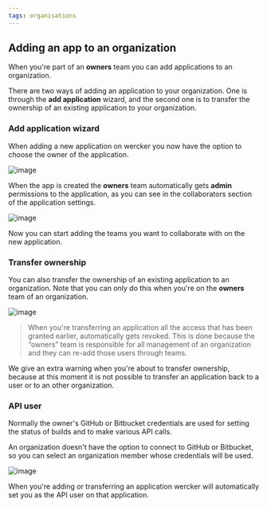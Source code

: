 ```yaml
---
tags: organisations
---
```


## Adding an app to an organization

When you're part of an **owners** team you can add applications to an organization.

There are two ways of adding an application to your organization. One is through
the **add application** wizard, and the second one is to transfer the ownership
of an existing application to your organization.

### Add application wizard

When adding a new application on wercker you now have the option to choose the
owner of the application.

![image](/images/select-owner.jpg)

When the app is created the **owners** team automatically gets **admin** permissions
to the application, as you can see in the collaborators section of the application
settings.

![image](/images/collaborators.jpg)

Now you can start adding the teams you want to collaborate with on the new application.


### Transfer ownership

You can also transfer the ownership of an existing application to an organization.
Note that you can only do this when you're on the **owners** team of an organization.

![image](/images/transfer-ownership.jpg)

> When you're transferring an application all the access that has been granted
earlier, automatically gets revoked. This is done because the “owners” team is
responsible for all management of an organization and they can re-add those users
through teams.

We give an extra warning when you're about to transfer ownership, because at this
moment it is not possible to transfer an application back to a user or to an
other organization.


### API user

Normally the owner's GitHub or Bitbucket credentials are used for setting the
status of builds and to make various API calls.

An organization doesn't have the option to connect to GitHub or Bitbucket,
so you can select an organization member whose credentials will be used.

![image](/images/api-user.jpg)

When you're adding or transferring an application wercker will automatically
set you as the API user on that application.

